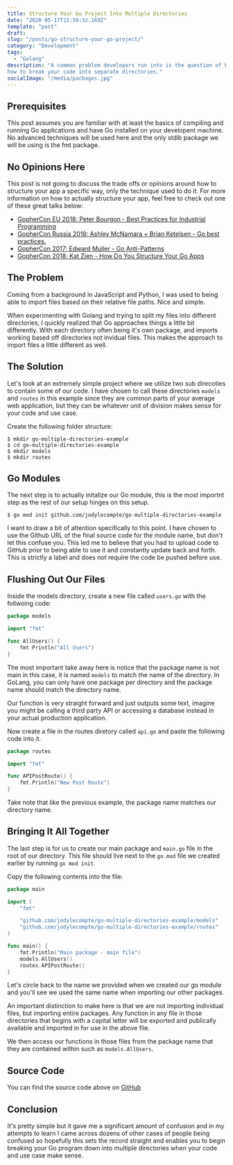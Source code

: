 ```yaml
---
title: Structure Your Go Project Into Multiple Directories
date: "2020-05-17T15:50:32.169Z"
template: "post"
draft:
slug: "/posts/go-structure-your-go-project/"
category: "Development"
tags:
  - "Golang"
description: "A common problem developers run into is the question of how to structure your project's files and directories. In GoLang, this is not only a philosphoical question but also a technical one as well. Let's look at 
how to break your code into separate directories."
socialImage: "/media/packages.jpg"
---
```


## Prerequisites

This post assumes you are familiar with at least the basics of compiling and running Go applications and have Go installed on your developent machine. No advanced techniques will be used here and the only stdib package we will be using is the fmt package. 

## No Opinions Here
This post is not going to discuss the trade offs or opinions around how to structure your app a specific way, only the technique used to do it. For more
information on how to actually structure your app, feel free to check out one of these great talks below: 

* [GopherCon EU 2018: Peter Bourgon - Best Practices for Industrial Programming](https://www.youtube.com/watch?v=PTE4VJIdHPg)
* [GopherCon Russia 2018: Ashley McNamara + Brian Ketelsen - Go best practices.](https://www.youtube.com/watch?v=MzTcsI6tn-0)
* [GopherCon 2017: Edward Muller - Go Anti-Patterns](https://www.youtube.com/watch?v=ltqV6pDKZD8)
* [GopherCon 2018: Kat Zien - How Do You Structure Your Go Apps](https://www.youtube.com/watch?v=oL6JBUk6tj0)

## The Problem
Coming from a background in JavaScript and Python, I was used to being able to import files based on their relative file paths. Nice and simple. 

When experimenting with Golang and trying to split my files into different directories, I quickly realized that Go approaches things a little bit differently. With each directory often being it's own package, and imports working based off directories not invidual files. This makes the approach to import files a little different as well.

## The Solution
Let's look at an extremely simple project where we utilize two sub direcoties to contain some of our code. I have chosen to call these directories `models` and `routes` in this example since they are common parts of your average web application, but they can be whatever unit of division makes sense for your code and use case. 

Create the following folder structure:

```
$ mkdir go-multiple-directories-example
$ cd go-multiple-directories-example
$ mkdir models
$ mkdir routes
```

## Go Modules
The next step is to actually initalize our Go module, this is the most importnt step as the rest of our setup hinges on this setup. 

```
$ go mod init github.com/jodylecompte/go-multiple-directories-example
```

I want to draw a bit of attention specifically to this point. I have chosen to use the Github URL of the final source code for the module name, but don't let this confuse you. This led me to believe that you had to upload code to GitHub prior to being able to use it and constantly update back and forth. This is strictly a label and does not require the code be pushed before use. 

## Flushing Out Our Files
Inside the models directory, create a new file called `users.go` with the follwoing code:

```go
package models

import "fmt"

func AllUsers() {
	fmt.Println("All Users")
}
```

The most important take away here is notice that the package name is not main in this case, it is named `models` to match the name of the directory. In GoLang, you can only have one package per directory and the package name should match the directory name.

Our function is very straight forward and just outputs some text, imagine you might be calling a third party API or accessing a database instead in your actual production application.

Now create a file in the routes diretory called `api.go` and paste the following code into it.

```go
package routes

import "fmt"

func APIPostRoute() {
	fmt.Println("New Post Route")
}
```

Take note that like the previous example, the package name matches our directory name.

## Bringing It All Together
The last step is for us to create our main package and `main.go` file in the root of our directory. This file should live next to the `go.mod` file we created earlier by running `go mod init`. 

Copy the following contents into the file:

```go
package main

import (
	"fmt"

	"github.com/jodylecompte/go-multiple-directories-example/models"
	"github.com/jodylecompte/go-multiple-directories-example/routes"
)

func main() {
	fmt.Println("Main package - main file")
	models.AllUsers()
	routes.APIPostRoute()
}
```

Let's circle back to the name we provided when we created our go module and you'll see we used the same name when importing our other packages.

An important distinction to make here is that we are not importing individual files, but importing entire packages. Any function in any file in those directories that begins with a capital letter will be exported and publically available and imported in for use in the above file. 

We then access our functions in those files from the package name that they are contained within such as `models.AllUsers`. 

## Source Code
You can find the source code above on [GitHub](https://github.com/jodylecompte/go-multiple-directories-example)

## Conclusion
It's pretty simple but it gave me a significant amount of confusion and in my attempts to learn I came across dozens of other cases of people being confused so hopefully this sets the record straight and enables you to begin breaking your Go program down into multiple directories when your code and use case make sense. 
